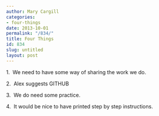```yaml
---
author: Mary Cargill
categories:
- four-things
date: 2013-10-01
permalink: "/834/"
title: Four Things
id: 834
slug: untitled
layout: post
---
```

1.  We need to have some way of sharing the work we do.

2.  Alex suggests GITHUB

3.  We do need some practice.

4.  It would be nice to have printed step by step instructions.
